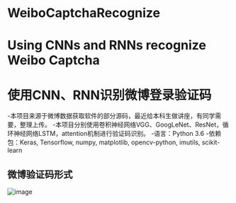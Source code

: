 # WeiboCaptchaRecognize
# Using CNNs and RNNs recognize Weibo  Captcha
# 使用CNN、RNN识别微博登录验证码
-本项目来源于微博数据获取软件的部分源码，最近给本科生做讲座，有同学需要，整理上传。
-本项目分别使用卷积神经网络VGG、GoogLeNet、ResNet，循环神经网络LSTM，attention机制进行验证码识别。
-语言：Python 3.6
-依赖包：Keras, Tensorflow, numpy, matplotlib, opencv-python, imutils, scikit-learn

## 微博验证码形式
![image](https://github.com/xukunxkxk/WeiboCaptchaRecognize/tree/master/model/6pAVy.jpg)
